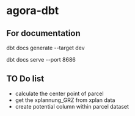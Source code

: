 # agora-dbt

## For documentation

dbt docs generate --target dev

dbt docs serve --port 8686

## TO Do list

- calculate the center point of parcel
- get the xplannung_GRZ from xplan data
- create potential column within parcel dataset
